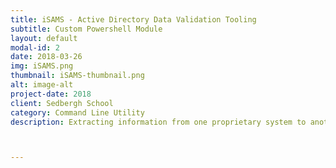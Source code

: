 ```yaml
---
title: iSAMS - Active Directory Data Validation Tooling
subtitle: Custom Powershell Module
layout: default
modal-id: 2
date: 2018-03-26
img: iSAMS.png
thumbnail: iSAMS-thumbnail.png
alt: image-alt
project-date: 2018
client: Sedbergh School
category: Command Line Utility
description: Extracting information from one proprietary system to another can be tedious and error prone.  At Sedbergh I created a set of tools to query our school database (iSAMS MIS) and cross check this against Active Directory using Microsoft's excellent AD tools for PowerShell.  This slashed the time taken to provision new accounts by days while increasing data consistency.



---
```

